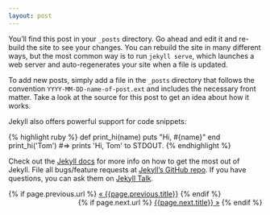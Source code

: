 ```yaml
---
layout: post
---
```

You’ll find this post in your `_posts` directory. Go ahead and edit it and re-build the site to see your changes. You can rebuild the site in many different ways, but the most common way is to run `jekyll serve`, which launches a web server and auto-regenerates your site when a file is updated.

To add new posts, simply add a file in the `_posts` directory that follows the convention `YYYY-MM-DD-name-of-post.ext` and includes the necessary front matter. Take a look at the source for this post to get an idea about how it works.

Jekyll also offers powerful support for code snippets:

{% highlight ruby %}
def print_hi(name)
  puts "Hi, #{name}"
end
print_hi('Tom')
#=> prints 'Hi, Tom' to STDOUT.
{% endhighlight %}

Check out the [Jekyll docs][jekyll-docs] for more info on how to get the most out of Jekyll. File all bugs/feature requests at [Jekyll’s GitHub repo][jekyll-gh]. If you have questions, you can ask them on [Jekyll Talk][jekyll-talk].

[jekyll-docs]: http://jekyllrb.com/docs/home
[jekyll-gh]:   https://github.com/jekyll/jekyll
[jekyll-talk]: https://talk.jekyllrb.com/

<div class="pagination">  
	<div class="prev" align=left>
	  {% if page.previous.url %}  
	    <a class="prev" href="{{page.previous.url}}">&laquo; {{page.previous.title}}</a>  
	  {% endif %}  
	 </div>
	<div class="prev" align=right>
	  {% if page.next.url %}  
	    <a class="next" href="{{page.next.url}}">{{page.next.title}} &raquo;</a>  
	  {% endif %}  
	</div>
</div>  